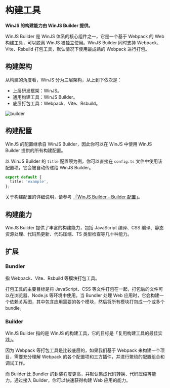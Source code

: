 # 构建工具

**WinJS 的构建能力由 WinJS Builder 提供。**

WinJS Builder 是 WinJS 体系的核心组件之一，它是一个基于 Webpack 的 Web 构建工具，可以脱离 WinJS 被独立使用。WinJS Builder 同时支持 Webpack、Vite、Rsbuild 打包工具，默认情况下使用最成熟的 Webpack 进行打包。

## 构建架构

从构建的角度看，WinJS 分为三层架构，从上到下依次是：

- 上层研发框架：WinJS。
- 通用构建工具：WinJS Builder。
- 底层打包工具：Webpack、Vite、Rsbuild。

![builder](/images/guide/builder-layers.jpg)

## 构建配置

WinJS 的配置继承自 WinJS Builder，因此你可以在 WinJS 中使用 WinJS Builder 提供的所有构建配置。

以 WinJS Builder 的 `title` 配置项为例，你可以直接在 `config.ts` 文件中使用该配置项，它会被自动传递给 WinJS Builder。

```ts 
export default {
  title: 'example',
};
```

关于构建配置的详细说明，请参考 [「WinJS Builder - Builder 配置」](../config/config.md)。

## 构建能力

WinJS Builder 提供了丰富的构建能力，包括 JavaScript 编译、CSS 编译、静态资源处理、代码热更新、代码压缩、TS 类型检查等几十种能力。
 
## 扩展

### Bundler
指 Webpack、Vite、Rsbuild 等模块打包工具。

打包工具的主要目标是将 JavaScript、CSS 等文件打包在一起，打包后的文件可以在浏览器、Node.js 等环境中使用。当 Bundler 处理 Web 应用时，它会构建一个依赖关系图，其中包含应用需要的各个模块，然后将所有模块打包成一个或多个 bundle。

### Builder
WinJS Builder 指的是 WinJS 的构建工具，它的目标是「复用构建工具的最佳实践」。

因为 Webpack 等打包工具是比较底层的，如果我们基于 Webpack 来构建一个项目，需要充分理解 Webpack 的各个配置项和三方插件，并进行繁琐的配置组合和调试工作。

而 Builder 比 Bundler 的封装程度更高，并默认集成代码转换、代码压缩等能力。通过接入 Builder，你可以快速获得构建 Web 应用的能力。
